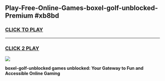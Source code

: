 
## Play-Free-Online-Games-boxel-golf-unblocked-Premium #xb8bd
<h3>
<a href="https://premium.freeplayer.one?title=boxel-golf-unblocked&ref=8M">CLICK TO PLAY</a></h3>
<hr>

<h3>
<a href="https://premium.freeplayer.one?title=boxel-golf-unblocked&ref=8M">CLICK 2 PLAY</a>
  
</h3>

<a href="https://premium.freeplayer.one?title=boxel-golf-unblocked&ref=8M"><img src="https://clearcache.store/games.png"></a>


**boxel-golf-unblocked games unblocked: Your Gateway to Fun and Accessible Online Gaming**
